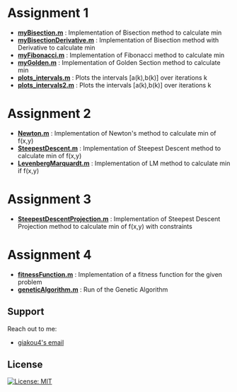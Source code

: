 # Assignment 1
* **<u>myBisection.m</u>** : Implementation of Bisection method to calculate min
* **<u>myBisectionDerivative.m</u>** : Implementation of Bisection method with Derivative to calculate min
* **<u>myFibonacci.m</u>** : Implementation of Fibonacci method to calculate min
* **<u>myGolden.m</u>** : Implementation of Golden Section method to calculate min
* **<u>plots_intervals.m</u>** : Plots the intervals [a(k),b(k)] over iterations k
* **<u>plots_intervals2.m</u>** : Plots the intervals [a(k),b(k)] over iterations k

# Assignment 2
* **<u>Newton.m</u>** : Implementation of Newton's method to calculate min of f(x,y)
* **<u>SteepestDescent.m</u>** : Implementation of Steepest Descent method to calculate min of f(x,y)
* **<u>LevenbergMarquardt.m</u>** : Implementation of LM method to calculate min if f(x,y)

# Assignment 3
* **<u>SteepestDescentProjection.m</u>** : Implementation of Steepest Descent Projection method to calculate min of f(x,y) with constraints

# Assignment 4
* **<u>fitnessFunction.m</u>** : Implementation of a fitness function for the given problem
* **<u>geneticAlgorithm.m</u>** : Run of the Genetic Algorithm

## Support

Reach out to me:
- [giakou4's email](mailto:giakonick98@gmail.com "giakonick98@gmail.com")

## License
[![License: MIT](https://img.shields.io/badge/License-MIT-yellow.svg)](https://github.com/giakou4/optimization/LICENSE)
